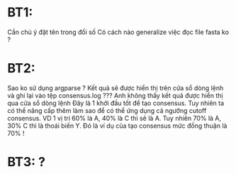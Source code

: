 # BT1:
Cần chú ý đặt tên trong đối số
Có cách nào generalize việc đọc file fasta ko ?
# BT2:
Sao ko sử dụng argparse ?
Kết quả sẽ được hiển thị trên cửa sổ dòng lệnh và ghi lại vào tệp consensus.log ??? Anh không thấy kết quả được hiển thị qua cửa sổ dòng lệnh
Đây là 1 khởi đầu tốt để tạo consensus. Tuy nhiên ta có thể nâng cấp thêm làm sao để có thể ứng dụng cả ngưỡng cutoff consensus. VD 1 vị trí 60% là A, 40% là C thì sẽ là A. Tuy nhiên 70% là A, 30% C thì là thoái biến Y. Đó là ví dụ của tạo consensus mức đồng thuận là 70% !
# BT3: ?